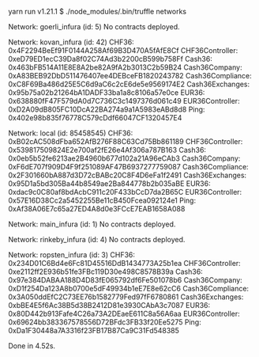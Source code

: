 yarn run v1.21.1
$ ./node_modules/.bin/truffle networks

Network: goerli_infura (id: 5)
  No contracts deployed.

Network: kovan_infura (id: 42)
  CHF36: 0x4F2294BeEf91F0144A258Af69B3D470A5fAfE8Cf
  CHF36Controller: 0xeD79ED1ecC39Da8f02C74Ad3b2200cB599b758Ff
  Cash36: 0x463bFB514A11E8E8A2be82A9fA2b3013C2b59B24
  Cash36Company: 0xA83BEB92DbD511476407ee4DEBceFB1820243782
  Cash36Compliance: 0xC8F69Ba486d25E5C6d9aC6c2cE6de5e9569174E2
  Cash36Exchanges: 0x95b75a02b21264bA1DADF33ba1a8c8106a57e0ce
  EUR36: 0x638880fF47F579dA0d7C736C3c1497376d061c49
  EUR36Controller: 0xD2A09dB805FC10DcA22BA274a9a1A5983eABd8d8
  Ping: 0x402e98b835f76778C579cDdf66047CF1320457E4

Network: local (id: 85458545)
  CHF36: 0xB02cAC508dFba652AfB276F88C63Cd75Bb861189
  CHF36Controller: 0x539817509824E2e700af2fE26e4Af306a787B163
  Cash36: 0x0eb5b52fe6213ae2B4960b677d102a21A96eCAb3
  Cash36Company: 0xF6dE707f909D4F9f251089AF47B6937277759087
  Cash36Compliance: 0x2F301660bA887d3D72cBABc20C8F4D6eFa1f2491
  Cash36Exchanges: 0x95D1a5bd305Ba44b8549ae2Ba844778b2b035aBE
  EUR36: 0xdac9c0C80af8bdAcbC911c20F433bCcD7da2B65C
  EUR36Controller: 0x57E16D38Cc2a5452255Be11cB450Fcea092124e1
  Ping: 0xAf38A06E7c65a27ED4A8d0e3FCcE7EAB1658A088

Network: main_infura (id: 1)
  No contracts deployed.

Network: rinkeby_infura (id: 4)
  No contracts deployed.

Network: ropsten_infura (id: 3)
  CHF36: 0x234D01C6Bd4e6Fc81D45516DdB1434773A25b1ea
  CHF36Controller: 0xe2112ff2E936b51fe3FBc119D30e498C8578B39a
  Cash36: 0x97e384DABAA188D4D83fE065792df6Fe501078b6
  Cash36Company: 0xD1f254Da123A8b0700e5dF49934b1eE7E8e62cC6
  Cash36Compliance: 0x3A050ddEfC2C73EE76b1582779Fed97fF6780861
  Cash36Exchanges: 0xbBE4E5f6Ac38B5d38B2412D81e3930CAbA3c7087
  EUR36: 0x80D442b913Fafe4C26a73A2DEaeE611C8a56A6aa
  EUR36Controller: 0x69624bb383367578556D72BFdc3FB33f20Ee5275
  Ping: 0xDa1F30448a7A3316f23FB17B87Ca9C31Fd548385

Done in 4.52s.
